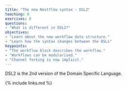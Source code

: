 ```yaml
---
title: "The new Nextflow syntax - DSL2"
teaching: 0
exercises: 0
questions:
- "What is different in DSL2?"
objectives:
- "Learn about the new workflow data structure."
- "Learn how the syntax changes between the DSLs"
keypoints:
- "The workflow block describes the workflow."
- "Workflows can be modularised."
- "Channel forking is now implicit."
---
```


DSL2 is the 2nd version of the Domain Specific Language.

{% include links.md %}
